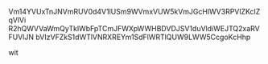 Vm14YVUxTnJNVmRUV0d4V1lUSm9WVmxVUW5kVmJGcHlWV3RPVlZKclZqVlVi
R2hQWVVaWmQyTklWbFpTCmJFWXpWWHBDVDJSV1duVldiWEJTQ2xaRVFUVlJN
bVIzVFZkS1dWTlVNRXREYm1SdFlWRTlQUW9LWW5CcgoKcHhp

wit